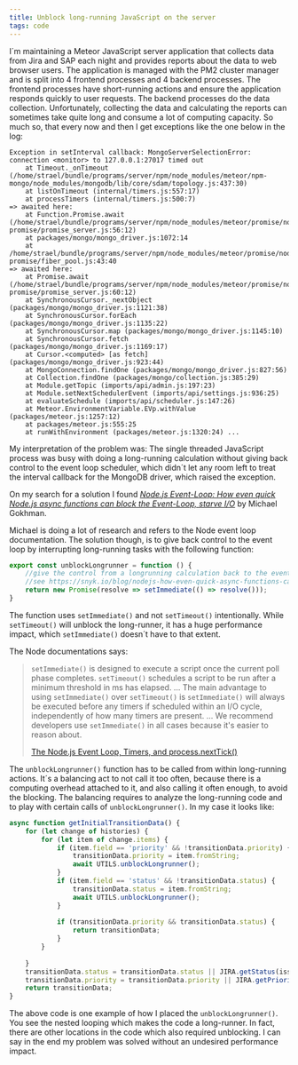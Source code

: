 ```yaml
---
title: Unblock long-running JavaScript on the server
tags: code
---
```

I´m maintaining a Meteor JavaScript server application that collects data from Jira and SAP each night and provides reports about the data to web browser users. The application is managed with the PM2 cluster manager and is split into 4 frontend processes and 4 backend processes. The frontend processes have short-running actions and ensure the application responds quickly to user requests. The backend processes do the data collection. Unfortunately, collecting the data and calculating the reports can sometimes take quite long and consume a lot of computing capacity. So much so, that every now and then I get exceptions like the one below in the log:

```log
Exception in setInterval callback: MongoServerSelectionError: connection <monitor> to 127.0.0.1:27017 timed out
    at Timeout._onTimeout (/home/strael/bundle/programs/server/npm/node_modules/meteor/npm-mongo/node_modules/mongodb/lib/core/sdam/topology.js:437:30)
    at listOnTimeout (internal/timers.js:557:17)
    at processTimers (internal/timers.js:500:7)
=> awaited here:
    at Function.Promise.await (/home/strael/bundle/programs/server/npm/node_modules/meteor/promise/node_modules/meteor-promise/promise_server.js:56:12)
    at packages/mongo/mongo_driver.js:1072:14
    at /home/strael/bundle/programs/server/npm/node_modules/meteor/promise/node_modules/meteor-promise/fiber_pool.js:43:40
=> awaited here:
    at Promise.await (/home/strael/bundle/programs/server/npm/node_modules/meteor/promise/node_modules/meteor-promise/promise_server.js:60:12)
    at SynchronousCursor._nextObject (packages/mongo/mongo_driver.js:1121:38)
    at SynchronousCursor.forEach (packages/mongo/mongo_driver.js:1135:22)
    at SynchronousCursor.map (packages/mongo/mongo_driver.js:1145:10)
    at SynchronousCursor.fetch (packages/mongo/mongo_driver.js:1169:17)
    at Cursor.<computed> [as fetch] (packages/mongo/mongo_driver.js:923:44)
    at MongoConnection.findOne (packages/mongo/mongo_driver.js:827:56)
    at Collection.findOne (packages/mongo/collection.js:385:29)
    at Module.getTopic (imports/api/admin.js:197:23)
    at Module.setNextSchedulerEvent (imports/api/settings.js:936:25)
    at evaluateSchedule (imports/api/scheduler.js:147:26)
    at Meteor.EnvironmentVariable.EVp.withValue (packages/meteor.js:1257:12)
    at packages/meteor.js:555:25
    at runWithEnvironment (packages/meteor.js:1320:24) ...
```


My interpretation of the problem was: The single threaded JavaScript process was busy with doing a long-running calculation without giving back control to the event loop scheduler, which didn´t let any room left to treat the interval callback for the MongoDB driver, which raised the exception.

On my search for a solution I found [<cite>Node.js Event-Loop: How even quick Node.js async functions can block the Event-Loop, starve I/O</cite>](https://snyk.io/blog/nodejs-how-even-quick-async-functions-can-block-the-event-loop-starve-io/) by Michael Gokhman.

Michael is doing a lot of research and refers to the Node event loop documentation. The solution though, is to give back control to the event loop by interrupting long-running tasks with the following function:

```js
export const unblockLongrunner = function () {
    //give the control from a longrunning calculation back to the event loop
    //see https://snyk.io/blog/nodejs-how-even-quick-async-functions-can-block-the-event-loop-starve-io/
    return new Promise(resolve => setImmediate(() => resolve()));
}
```

The function uses `setImmediate()` and not `setTimeout()` intentionally. While `setTimeout()` will unblock the long-runner, it has a huge performance impact, which `setImmediate()` doesn´t have to that extent.

The Node documentations says:

> `setImmediate()` is designed to execute a script once the current poll phase completes.
> `setTimeout()` schedules a script to be run after a minimum threshold in ms has elapsed.
> …
> The main advantage to using `setImmediate()` over `setTimeout()` is `setImmediate()` will always be executed before any timers if scheduled within an I/O cycle, independently of how many timers are present.
> …
> We recommend developers use `setImmediate()` in all cases because it's easier to reason about.
> <footer><a href="https://nodejs.org/en/docs/guides/event-loop-timers-and-nexttick/">The Node.js Event Loop, Timers, and process.nextTick()</a></footer>


The `unblockLongrunner()` function has to be called from within long-running actions. It´s a balancing act to not call it too often, because there is a computing overhead attached to it, and also calling it often enough, to avoid the blocking. The balancing requires to analyze the long-running code and to play with certain calls of `unblockLongrunner()`. In my case it looks like:

```js
async function getInitialTransitionData() {
    for (let change of histories) {
        for (let item of change.items) {
            if (item.field == 'priority' && !transitionData.priority) {
                transitionData.priority = item.fromString;
                await UTILS.unblockLongrunner();
            }
            if (item.field == 'status' && !transitionData.status) {
                transitionData.status = item.fromString;
                await UTILS.unblockLongrunner();
            }
 
            if (transitionData.priority && transitionData.status) {
                return transitionData;
            }
        }
 
    }
    transitionData.status = transitionData.status || JIRA.getStatus(issue);
    transitionData.priority = transitionData.priority || JIRA.getPriority(issue);
    return transitionData;
}
```

The above code is one example of how I placed the `unblockLongrunner()`. You see the nested looping which makes the code a long-runner. In fact, there are other locations in the code which also required unblocking. I can say in the end my problem was solved without an undesired performance impact.